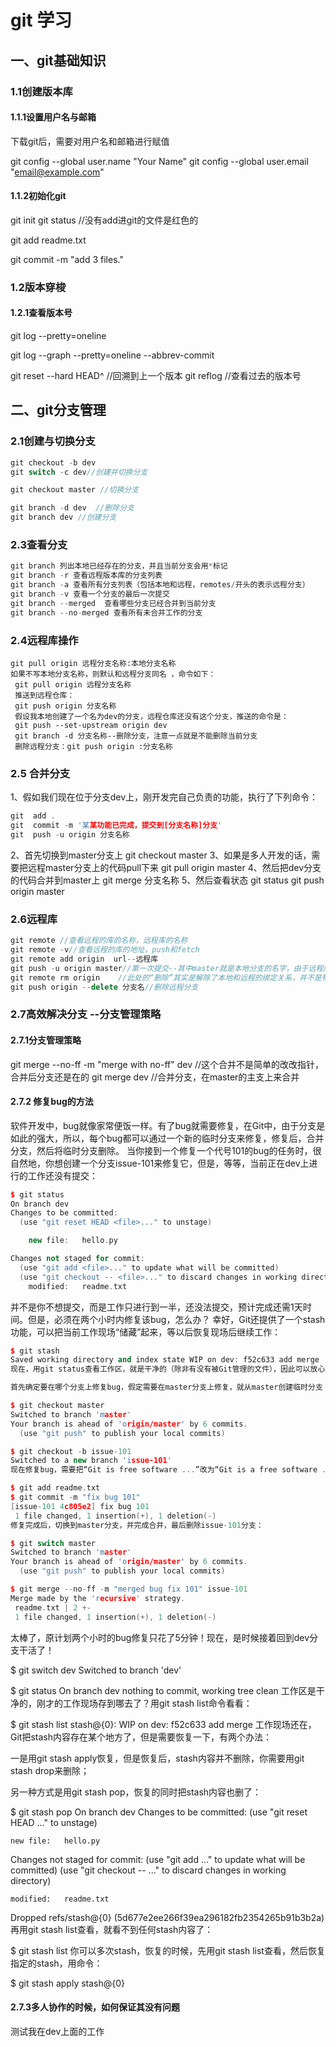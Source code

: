 # git 学习

## 一、git基础知识

### 1.1创建版本库

#### 1.1.1设置用户名与邮箱

下载git后，需要对用户名和邮箱进行赋值

git config --global user.name "Your Name"
git config --global user.email "email@example.com"

#### 1.1.2初始化git 

git init
git status //没有add进git的文件是红色的

git add readme.txt

git commit -m "add 3 files."

### 1.2版本穿梭

#### 1.2.1查看版本号

git log --pretty=oneline

git log --graph --pretty=oneline --abbrev-commit

git reset --hard HEAD^ //回溯到上一个版本
git reflog  //查看过去的版本号

## 二、git分支管理

### 2.1创建与切换分支


```cpp
git checkout -b dev
git switch -c dev//创建并切换分支

git checkout master //切换分支

git branch -d dev  //删除分支
git branch dev //创建分支
```
### 2.3查看分支
```cpp
git branch 列出本地已经存在的分支，并且当前分支会用*标记
git branch -r 查看远程版本库的分支列表
git branch -a 查看所有分支列表（包括本地和远程，remotes/开头的表示远程分支）
git branch -v 查看一个分支的最后一次提交
git branch --merged  查看哪些分支已经合并到当前分支
git branch --no-merged 查看所有未合并工作的分支
```
### 2.4远程库操作
```
git pull origin 远程分支名称:本地分支名称
如果不写本地分支名称，则默认和远程分支同名 ，命令如下：
 git pull origin 远程分支名称
 推送到远程仓库：
 git push origin 分支名称
 假设我本地创建了一个名为dev的分支，远程仓库还没有这个分支，推送的命令是： 
 git push --set-upstream origin dev
 git branch -d 分支名称--删除分支，注意一点就是不能删除当前分支
 删除远程分支：git push origin :分支名称

```
### 2.5 合并分支
1、假如我们现在位于分支dev上，刚开发完自己负责的功能，执行了下列命令：
```cpp
git  add .
git  commit -m '某某功能已完成，提交到[分支名称]分支'
git  push -u origin 分支名称
```
2、首先切换到master分支上
git checkout master
3、如果是多人开发的话，需要把远程master分支上的代码pull下来
git pull origin master
4、然后把dev分支的代码合并到master上
git merge 分支名称
5、然后查看状态
git status
git push origin master
### 2.6远程库
```cpp
git remote //查看远程的库的名称，远程库的名称
git remote -v//查看远程的库的地址，push和fetch
git remote add origin  url--远程库
git push -u origin master//第一次提交--其中master就是本地分支的名字，由于远程库是空的，我们第一次推送master分支时，加上了-u参数，Git不但会把本地的master分支内容推送的远程新的master分支，还会把本地的master分支和远程的master分支关联起来，在以后的推送或者拉取时就可以简化命令。
git remote rm origin    //此处的“删除”其实是解除了本地和远程的绑定关系，并不是物理上删除了远程库。远程库本身并没有任何改动。要真正删除远程库，需要登录到GitHub，在后台页面找到删除按钮再删除。
git push origin --delete 分支名//删除远程分支
```
### 2.7高效解决分支 --分支管理策略
#### 2.7.1分支管理策略
git merge --no-ff -m "merge with no-ff" dev  //这个合并不是简单的改改指针，合并后分支还是在的
git merge dev   //合并分支，在master的主支上来合并
#### 2.7.2 修复bug的方法
软件开发中，bug就像家常便饭一样。有了bug就需要修复，在Git中，由于分支是如此的强大，所以，每个bug都可以通过一个新的临时分支来修复，修复后，合并分支，然后将临时分支删除。
当你接到一个修复一个代号101的bug的任务时，很自然地，你想创建一个分支issue-101来修复它，但是，等等，当前正在dev上进行的工作还没有提交：
```cpp
$ git status
On branch dev
Changes to be committed:
  (use "git reset HEAD <file>..." to unstage)

	new file:   hello.py

Changes not staged for commit:
  (use "git add <file>..." to update what will be committed)
  (use "git checkout -- <file>..." to discard changes in working directory)
	modified:   readme.txt

```

并不是你不想提交，而是工作只进行到一半，还没法提交，预计完成还需1天时间。但是，必须在两个小时内修复该bug，怎么办？
幸好，Git还提供了一个stash功能，可以把当前工作现场“储藏”起来，等以后恢复现场后继续工作：
```cpp
$ git stash
Saved working directory and index state WIP on dev: f52c633 add merge
现在，用git status查看工作区，就是干净的（除非有没有被Git管理的文件），因此可以放心地创建分支来修复bug。

首先确定要在哪个分支上修复bug，假定需要在master分支上修复，就从master创建临时分支：

$ git checkout master
Switched to branch 'master'
Your branch is ahead of 'origin/master' by 6 commits.
  (use "git push" to publish your local commits)

$ git checkout -b issue-101
Switched to a new branch 'issue-101'
现在修复bug，需要把“Git is free software ...”改为“Git is a free software ...”，然后提交：

$ git add readme.txt 
$ git commit -m "fix bug 101"
[issue-101 4c805e2] fix bug 101
 1 file changed, 1 insertion(+), 1 deletion(-)
修复完成后，切换到master分支，并完成合并，最后删除issue-101分支：

$ git switch master
Switched to branch 'master'
Your branch is ahead of 'origin/master' by 6 commits.
  (use "git push" to publish your local commits)

$ git merge --no-ff -m "merged bug fix 101" issue-101
Merge made by the 'recursive' strategy.
 readme.txt | 2 +-
 1 file changed, 1 insertion(+), 1 deletion(-)
 ```

太棒了，原计划两个小时的bug修复只花了5分钟！现在，是时候接着回到dev分支干活了！

$ git switch dev
Switched to branch 'dev'

$ git status
On branch dev
nothing to commit, working tree clean
工作区是干净的，刚才的工作现场存到哪去了？用git stash list命令看看：

$ git stash list
stash@{0}: WIP on dev: f52c633 add merge
工作现场还在，Git把stash内容存在某个地方了，但是需要恢复一下，有两个办法：

一是用git stash apply恢复，但是恢复后，stash内容并不删除，你需要用git stash drop来删除；

另一种方式是用git stash pop，恢复的同时把stash内容也删了：

$ git stash pop
On branch dev
Changes to be committed:
  (use "git reset HEAD <file>..." to unstage)

	new file:   hello.py

Changes not staged for commit:
  (use "git add <file>..." to update what will be committed)
  (use "git checkout -- <file>..." to discard changes in working directory)

	modified:   readme.txt

Dropped refs/stash@{0} (5d677e2ee266f39ea296182fb2354265b91b3b2a)
再用git stash list查看，就看不到任何stash内容了：

$ git stash list
你可以多次stash，恢复的时候，先用git stash list查看，然后恢复指定的stash，用命令：

$ git stash apply stash@{0}
#### 2.7.3多人协作的时候，如何保证其没有问题
测试我在dev上面的工作
